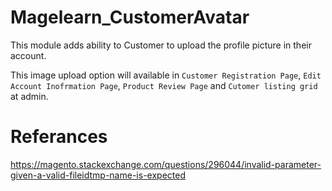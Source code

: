 # Magelearn_CustomerAvatar
This module adds ability to Customer to upload the profile picture in their account.

This image upload option will available in `Customer Registration Page`, `Edit Account Inofrmation Page`, `Product Review Page` and `Cutomer listing grid` at admin.

# Referances
https://magento.stackexchange.com/questions/296044/invalid-parameter-given-a-valid-fileidtmp-name-is-expected
